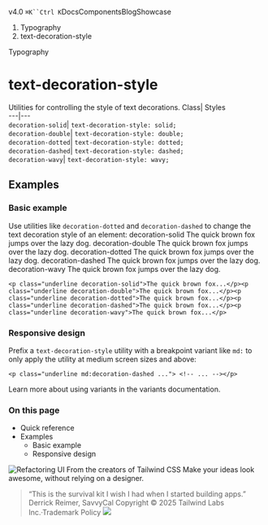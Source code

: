 v4.0
`⌘K``Ctrl K`DocsComponentsBlogShowcase
  1. Typography
  2. text-decoration-style


Typography
# text-decoration-style
Utilities for controlling the style of text decorations.
Class| Styles  
---|---  
`decoration-solid`| `text-decoration-style: solid;`  
`decoration-double`| `text-decoration-style: double;`  
`decoration-dotted`| `text-decoration-style: dotted;`  
`decoration-dashed`| `text-decoration-style: dashed;`  
`decoration-wavy`| `text-decoration-style: wavy;`  
## Examples
### Basic example
Use utilities like `decoration-dotted` and `decoration-dashed` to change the text decoration style of an element:
decoration-solid
The quick brown fox jumps over the lazy dog.
decoration-double
The quick brown fox jumps over the lazy dog.
decoration-dotted
The quick brown fox jumps over the lazy dog.
decoration-dashed
The quick brown fox jumps over the lazy dog.
decoration-wavy
The quick brown fox jumps over the lazy dog.
```
<p class="underline decoration-solid">The quick brown fox...</p><p class="underline decoration-double">The quick brown fox...</p><p class="underline decoration-dotted">The quick brown fox...</p><p class="underline decoration-dashed">The quick brown fox...</p><p class="underline decoration-wavy">The quick brown fox...</p>
```

### Responsive design
Prefix a `text-decoration-style` utility with a breakpoint variant like `md:` to only apply the utility at medium screen sizes and above:
```
<p class="underline md:decoration-dashed ..."> <!-- ... --></p>
```

Learn more about using variants in the variants documentation.
### On this page
  * Quick reference
  * Examples
    * Basic example
    * Responsive design


![Refactoring UI](https://tailwindcss.com/_next/image?url=%2F_next%2Fstatic%2Fmedia%2Fbook-promo.27d91093.png&w=256&q=75)
From the creators of Tailwind CSS
Make your ideas look awesome, without relying on a designer.
> “This is the survival kit I wish I had when I started building apps.”
> Derrick Reimer, SavvyCal
Copyright © 2025 Tailwind Labs Inc.·Trademark Policy
![](https://cdn.usefathom.com/?h=https%3A%2F%2Ftailwindcss.com&p=%2Fdocs%2Ftext-decoration-style&r=&sid=PMFMDJGK&qs=%7B%7D&cid=91864681)
